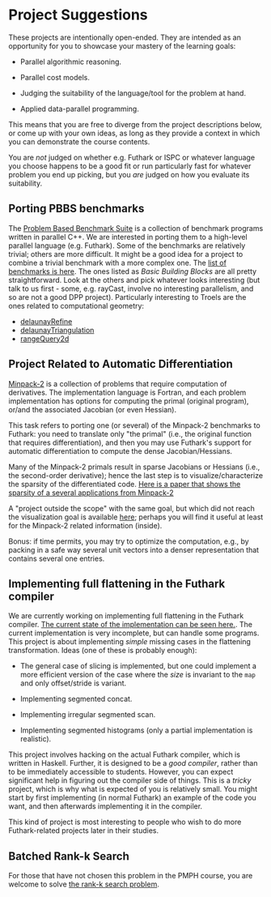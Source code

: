 # Project Suggestions

These projects are intentionally open-ended.  They are intended as an
opportunity for you to showcase your mastery of the learning goals:

* Parallel algorithmic reasoning.

* Parallel cost models.

* Judging the suitability of the language/tool for the problem at
  hand.

* Applied data-parallel programming.

This means that you are free to diverge from the project descriptions
below, or come up with your own ideas, as long as they provide a
context in which you can demonstrate the course contents.

You are *not* judged on whether e.g. Futhark or ISPC or whatever
language you choose happens to be a good fit or run particularly fast
for whatever problem you end up picking, but you *are* judged on how
you evaluate its suitability.

## Porting PBBS benchmarks

The [Problem Based Benchmark
Suite](https://cmuparlay.github.io/pbbsbench/) is a collection of
benchmark programs written in parallel C++. We are interested in
porting them to a high-level parallel language (e.g. Futhark). Some of
the benchmarks are relatively trivial; others are more difficult. It
might be a good idea for a project to combine a trivial benchmark with
a more complex one. The [list of benchmarks is
here](https://cmuparlay.github.io/pbbsbench/benchmarks/index.html).
The ones listed as *Basic Building Blocks* are all pretty
straightforward. Look at the others and pick whatever looks
interesting (but talk to us first - some, e.g. rayCast, involve no
interesting parallelism, and so are not a good DPP project).
Particularly interesting to Troels are the ones related to
computational geometry:

* [delaunayRefine](https://cmuparlay.github.io/pbbsbench/benchmarks/delaunayRefine.html)
* [delaunayTriangulation](https://cmuparlay.github.io/pbbsbench/benchmarks/delaunayTriangulation.html)
* [rangeQuery2d](https://cmuparlay.github.io/pbbsbench/benchmarks/rangeQuery2d.html)

## Project Related to Automatic Differentiation

[Minpack-2](material-projects/Mpack-2/Minpack-2.pdf) is a collection
of problems that require computation of derivatives. The
implementation language is Fortran, and each problem implementation
has options for computing the primal (original program), or/and the
associated Jacobian (or even Hessian).

This task refers to porting one (or several) of the Minpack-2
benchmarks to Futhark: you need to translate only "the primal" (i.e.,
the original function that requires differentiation), and then you may
use Futhark's support for automatic differentiation to compute the
dense Jacobian/Hessians.

Many of the Minpack-2 primals result in sparse Jacobians or Hessians
(i.e., the second-order derivative); hence the last step is to
visualize/characterize the sparsity of the differentiated code. [Here
is a paper that shows the sparsity of a several applications from
Minpack-2](material-projects/Mpack-2/Efficient_Computation_of_Gradients_and_Jacobians_b.pdf)

A "project outside the scope" with the same goal, but which did not
reach the visualization goal is available
[here](https://futhark-lang.org/student-projects/peter-msc-project.pdf);
perhaps you will find it useful at least for the Minpack-2 related
information (inside).

Bonus: if time permits, you may try to optimize the computation, e.g.,
by packing in a safe way several unit vectors into a denser
representation that contains several one entries.

## Implementing full flattening in the Futhark compiler

We are currently working on implementing full flattening in the
Futhark compiler. [The current state of the implementation can be seen
here.](https://github.com/diku-dk/futhark/blob/flattening/src/Futhark/Pass/Flatten.hs).
The current implementation is very incomplete, but can handle some
programs. This project is about implementing *simple* missing cases in
the flattening transformation. Ideas (one of these is probably
enough):

* The general case of slicing is implemented, but one could implement
  a more efficient version of the case where the *size* is invariant
  to the `map` and only offset/stride is variant.

* Implementing segmented concat.

* Implementing irregular segmented scan.

* Implementing segmented histograms (only a partial implementation is
  realistic).

This project involves hacking on the actual Futhark compiler, which is
written in Haskell.  Further, it is designed to be a *good compiler*,
rather than to be immediately accessible to students.  However, you
can expect significant help in figuring out the compiler side of
things.  This is a *tricky* project, which is why what is expected of
you is relatively small.  You might start by first implementing (in
normal Futhark) an example of the code you want, and then afterwards
implementing it in the compiler.

This kind of project is most interesting to people who wish to do more
Futhark-related projects later in their studies.

## Batched Rank-k Search

For those that have not chosen this problem in the PMPH course, you are welcome to solve [the rank-k search problem](material-projects/rank-search-k/Project-RankSearch-k.pdf).
